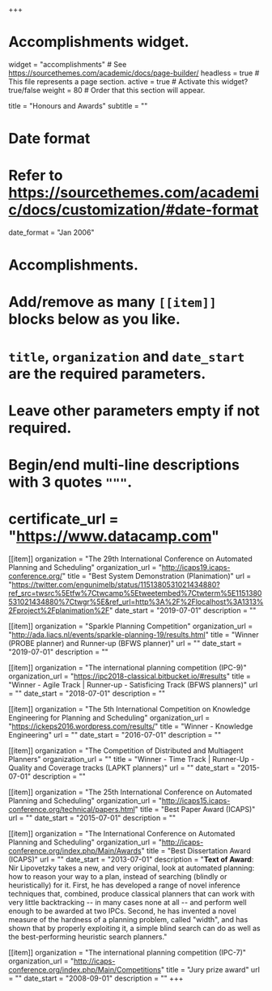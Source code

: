 +++
# Accomplishments widget.
widget = "accomplishments"  # See https://sourcethemes.com/academic/docs/page-builder/
headless = true  # This file represents a page section.
active = true  # Activate this widget? true/false
weight = 80  # Order that this section will appear.

title = "Honours and Awards"
subtitle = ""

# Date format
#   Refer to https://sourcethemes.com/academic/docs/customization/#date-format
date_format = "Jan 2006"

# Accomplishments.
#   Add/remove as many `[[item]]` blocks below as you like.
#   `title`, `organization` and `date_start` are the required parameters.
#   Leave other parameters empty if not required.
#   Begin/end multi-line descriptions with 3 quotes `"""`.
#   certificate_url = "https://www.datacamp.com"


[[item]]
  organization = "The 29th International Conference on Automated Planning and Scheduling"
  organization_url = "http://icaps19.icaps-conference.org/"
  title = "Best System Demonstration (Planimation)"
  url = "https://twitter.com/engunimelb/status/1151380531021434880?ref_src=twsrc%5Etfw%7Ctwcamp%5Etweetembed%7Ctwterm%5E1151380531021434880%7Ctwgr%5E&ref_url=http%3A%2F%2Flocalhost%3A1313%2Fproject%2Fplanimation%2F"
  date_start = "2019-07-01"
  description = ""
  
[[item]]
  organization = "Sparkle Planning Competition"
  organization_url = "http://ada.liacs.nl/events/sparkle-planning-19/results.html"
  title = "Winner (PROBE planner) and Runner-up (BFWS planner)"
  url = ""
  date_start = "2019-07-01"
  description = ""

[[item]]
  organization = "The international planning competition (IPC-9)"
  organization_url = "https://ipc2018-classical.bitbucket.io/#results"
  title = "Winner - Agile Track | Runner-up - Satisficing Track (BFWS planners)"
  url = ""
  date_start = "2018-07-01"
  description = ""

[[item]]
  organization = "The 5th International Competition on Knowledge Engineering for Planning and Scheduling"
  organization_url = "https://ickeps2016.wordpress.com/results/"
  title = "Winner - Knowledge Engineering"
  url = ""
  date_start = "2016-07-01"
  description = ""
  
[[item]]
  organization = "The Competition of Distributed and Multiagent Planners"
  organization_url = ""
  title = "Winner - Time Track | Runner-Up - Quality and Coverage tracks (LAPKT planners)"
  url = ""
  date_start = "2015-07-01"
  description = ""
    
[[item]]
  organization = "The 25th International Conference on Automated Planning and Scheduling"
  organization_url = "http://icaps15.icaps-conference.org/technical/papers.html"
  title = "Best Paper Award (ICAPS)"
  url = ""
  date_start = "2015-07-01"
  description = ""
  

[[item]]
  organization = "The International Conference on Automated Planning and Scheduling"
  organization_url = "http://icaps-conference.org/index.php/Main/Awards"
  title = "Best Dissertation Award (ICAPS)"
  url = ""
  date_start = "2013-07-01"
  description = "**Text of Award**: Nir Lipovetzky takes a new, and very original, look at     automated planning: how to reason your way to a plan, instead of      searching (blindly or heuristically) for it. First, he has developed a range of novel inference techniques that, combined,      produce classical planners that can work with very little       backtracking -- in many cases none at all -- and perform well enough to be awarded at two IPCs.  Second, he has invented a      novel measure of the hardness of a planning problem, called       \"width\", and has shown that by properly exploiting it, a simple       blind search can do as well as the best-performing heuristic       search planners."
  
[[item]]
  organization = "The international planning competition (IPC-7)"
  organization_url = "http://icaps-conference.org/index.php/Main/Competitions"
  title = "Jury prize award"
  url = ""
  date_start = "2008-09-01"
  description = ""
+++